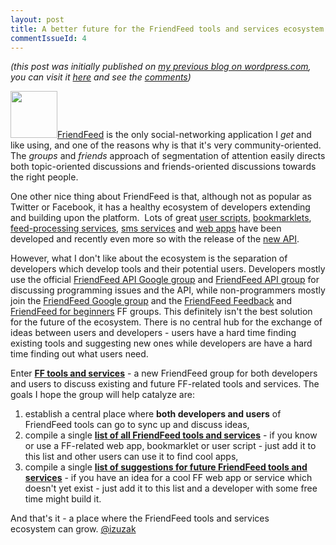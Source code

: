 ```yaml
---
layout: post
title: A better future for the FriendFeed tools and services ecosystem
commentIssueId: 4
---
```


_(this post was initially published on [my previous blog on wordpress.com](http://izuzak.wordpress.com/), you can visit it [here](http://izuzak.wordpress.com/2009/09/02/a-better-future-for-the-friendfeed-tools-and-services-ecosystem/) and see the [comments](http://izuzak.wordpress.com/2009/09/02/a-better-future-for-the-friendfeed-tools-and-services-ecosystem/#comments))_

<a href="http://friendfeed.com/fftools"><img class="aligncenter" title="FFtools" src="http://friendfeed-media.com/p-ec49d82ba56b40f7a52b7fc838a84d44-large-1000" alt="" width="75" height="75" /></a><a href="http://friendfeed.com" target="_blank">FriendFeed</a> is the only social-networking application I <em>get</em> and like using, and one of the reasons why is that it's very community-oriented. The <em>groups </em>and <em>friends </em>approach of segmentation of attention easily directs both topic-oriented discussions and friends-oriented discussions towards the right people.

One other nice thing about FriendFeed is that, although not as popular as Twitter or Facebook, it has a healthy ecosystem of developers extending and building upon the platform.  Lots of great <a href="http://wittman.org/projects/friendfeedtranslate/install/index.html" target="_blank">user scripts</a>, <a href="http://ffcheck.com/" target="_blank">bookmarklets</a>, <a href="http://code.google.com/p/feed-buster" target="_blank">feed-processing services</a>, <a href="http://ffsms.com/">sms services</a> and <a href="http://www.ffholic.com/" target="_blank">web apps</a> have been developed and recently even more so with the release of the <a href="http://friendfeed.com/api/documentation" target="_blank">new API</a>.

However, what I don't like about the ecosystem is the separation of developers which develop tools and their potential users. Developers mostly use the official <a href="http://groups.google.com/group/friendfeed-api" target="_blank">FriendFeed API Google group</a> and <a href="http://friendfeed.com/friendfeed-api" target="_blank">FriendFeed API group</a> for discussing programming issues and the API, while non-programmers mostly join the <a href="http://groups.google.com/group/friendfeed" target="_blank">FriendFeed Google group</a> and the <a href="http://friendfeed.com/friendfeed-feedback" target="_blank">FriendFeed Feedback</a> and <a href="http://friendfeed.com/friendfeed-beginners" target="_blank">FriendFeed for beginners</a> FF groups. This definitely isn't the best solution for the future of the ecosystem. There is no central hub for the exchange of ideas between users and developers - users have a hard time finding existing tools and suggesting new ones while developers are have a hard time finding out what users need.

Enter <a href="http://friendfeed.com/fftools" target="_blank"><strong>FF tools and services</strong></a> - a new FriendFeed group for both developers and users to discuss existing and future FF-related tools and services. The goals I hope the group will help catalyze are:
<ol>
	<li>establish a central place where <strong>both developers and users</strong> of FriendFeed tools can go to sync up and discuss ideas,</li>
	<li>compile a single <a href="http://friendfeed.com/fftools/119bf1b1/list-of-ff-tools-and-services" target="_blank"><strong>list of all FriendFeed tools and services</strong></a> - if you know or use a FF-related web app, bookmarklet or user script - just add it to this list and other users can use it to find cool apps,</li>
	<li>compile a single <a href="http://friendfeed.com/fftools/f5e50b9b/have-idea-for-cool-ff-web-app-or-service-add-your" target="_blank"><strong>list of suggestions for future FriendFeed tools and services</strong></a> - if you have an idea for a cool FF web app or service which doesn't yet exist - just add it to this list and a developer with some free time might build it.</li>
</ol>
And that's it - a place where the FriendFeed tools and services ecosystem can grow. <a href="http://twitter.com/izuzak" target="_blank">@izuzak</a>
